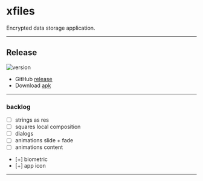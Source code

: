 # xfiles
Encrypted data storage application.

---

## Release

![version](https://img.shields.io/static/v1?label=version&message=1.1.0-39&labelColor=212121&color=2962ff&style=flat)

- GitHub [release](https://github.com/kepocnhh/xfiles/releases/tag/1.1.0-39)
- Download [apk](https://github.com/kepocnhh/xfiles/releases/download/1.1.0-39/xfiles-1.1.0-39.apk)

---

### backlog
- [ ] strings as res
- [ ] squares local composition
- [ ] dialogs
- [ ] animations slide + fade
- [ ] animations content
- [+] biometric
- [+] app icon

---
